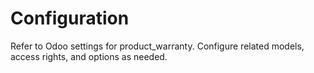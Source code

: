 # Configuration

Refer to Odoo settings for product_warranty. Configure related models, access rights, and options as needed.
